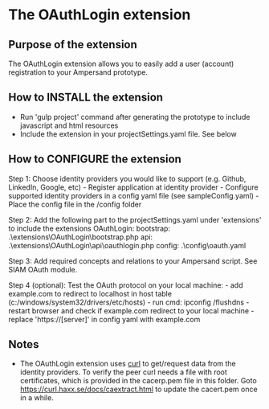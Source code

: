 # The OAuthLogin extension

## Purpose of the extension
The OAuthLogin extension allows you to easily add a user (account) registration to your Ampersand prototype.

## How to INSTALL the extension
* Run 'gulp project' command after generating the prototype to include javascript and html resources
* Include the extension in your projectSettings.yaml file. See below

## How to CONFIGURE the extension
Step 1: Choose identity providers you would like to support (e.g. Github, LinkedIn, Google, etc)
    - Register application at identity provider
    - Configure supported identity providers in a config yaml file (see sampleConfig.yaml)
    - Place the config file in the /config folder

Step 2: Add the following part to the projectSettings.yaml under 'extensions' to include the extensions
    OAuthLogin:
      bootstrap: .\extensions\OAuthLogin\bootstrap.php
      api: .\extensions\OAuthLogin\api\oauthlogin.php
      config: .\config\oauth.yaml

Step 3: Add required concepts and relations to your Ampersand script. See SIAM OAuth module.

Step 4 (optional): Test the OAuth protocol on your local machine:
    - add example.com to redirect to localhost in host table (c:/windows/system32/drivers/etc/hosts)
    - run cmd: ipconfig /flushdns
    - restart browser and check if example.com redirect to your local machine
    - replace 'https://[server]' in config yaml with example.com

## Notes
* The OAuthLogin extension uses [curl](http://php.net/manual/en/book.curl.php) to get/request data from the identity providers. To verify the peer curl needs a file with root certificates, which is provided in the cacerp.pem file in this folder. Goto https://curl.haxx.se/docs/caextract.html to update the cacert.pem once in a while.
